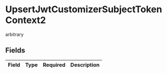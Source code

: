# UpsertJwtCustomizerSubjectTokenContext2

arbitrary


## Fields

| Field       | Type        | Required    | Description |
| ----------- | ----------- | ----------- | ----------- |